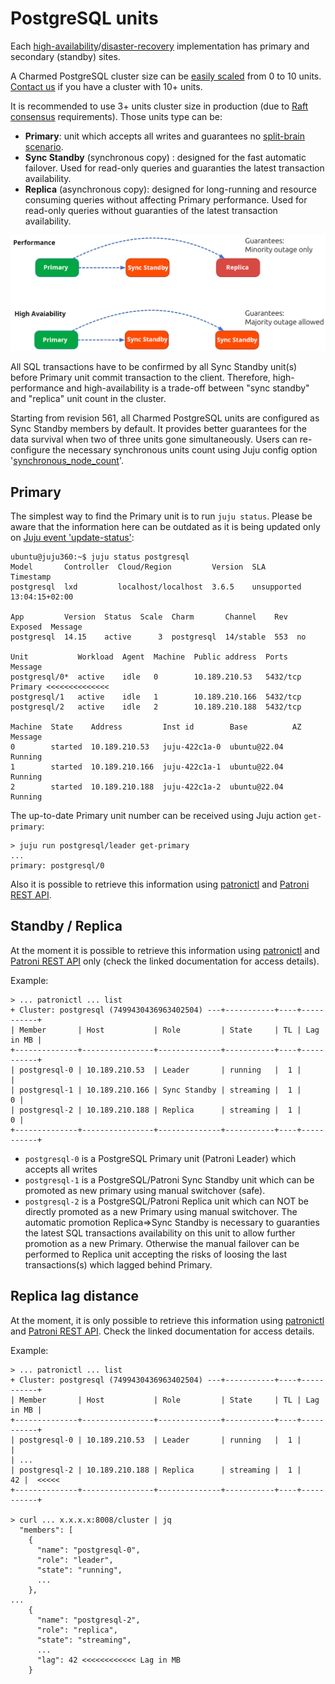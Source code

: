 # PostgreSQL units

Each [high-availability](https://en.wikipedia.org/wiki/High_availability)/[disaster-recovery](https://en.wikipedia.org/wiki/IT_disaster_recovery) implementation has primary and secondary (standby) sites.

A Charmed PostgreSQL cluster size can be [easily scaled](/how-to/scale-replicas) from 0 to 10 units. [Contact us](/reference/contacts) if you have a cluster with 10+ units.

It is recommended to use 3+ units cluster size in production (due to [Raft consensus](https://en.wikipedia.org/wiki/Raft_(algorithm)) requirements). Those units type can be:
  * **Primary**: unit which accepts all writes and guarantees no [split-brain scenario](https://en.wikipedia.org/wiki/Split-brain_(computing)).
  * **Sync Standby** (synchronous copy) : designed for the fast automatic failover. Used for read-only queries and guaranties the latest transaction availability.
  * **Replica** (asynchronous copy): designed for long-running and resource consuming queries without affecting Primary performance. Used for read-only queries without guaranties of the latest transaction availability.

![PostgreSQL Units types|690x253, 100%](unit-types.png)

All SQL transactions have to be confirmed by all Sync Standby unit(s) before Primary unit commit transaction to the client. Therefore, high-performance and high-availability is a trade-off between "sync standby" and "replica" unit count in the cluster.

Starting from revision 561, all Charmed PostgreSQL units are configured as Sync Standby members by default. It provides better guarantees for the data survival when two of three units gone simultaneously. Users can re-configure the necessary synchronous units count using Juju config option '[synchronous_node_count](https://charmhub.io/postgresql/configurations?channel=14/stable)'.

## Primary

The simplest way to find the Primary unit is to run `juju status`. Please be aware that the information here can be outdated as it is being updated only on [Juju event 'update-status'](https://documentation.ubuntu.com/juju/3.6/reference/hook/#update-status):

```text
ubuntu@juju360:~$ juju status postgresql
Model       Controller  Cloud/Region         Version  SLA          Timestamp
postgresql  lxd         localhost/localhost  3.6.5    unsupported  13:04:15+02:00

App         Version  Status  Scale  Charm       Channel    Rev  Exposed  Message
postgresql  14.15    active      3  postgresql  14/stable  553  no       

Unit           Workload  Agent  Machine  Public address  Ports     Message
postgresql/0*  active    idle   0        10.189.210.53   5432/tcp  Primary <<<<<<<<<<<<<<
postgresql/1   active    idle   1        10.189.210.166  5432/tcp  
postgresql/2   active    idle   2        10.189.210.188  5432/tcp  

Machine  State    Address         Inst id        Base          AZ  Message
0        started  10.189.210.53   juju-422c1a-0  ubuntu@22.04      Running
1        started  10.189.210.166  juju-422c1a-1  ubuntu@22.04      Running
2        started  10.189.210.188  juju-422c1a-2  ubuntu@22.04      Running
```

The up-to-date Primary unit number can be received using Juju action `get-primary`:

```text
> juju run postgresql/leader get-primary
...
primary: postgresql/0
```

Also it is possible to retrieve this information using [patronictl](/reference/troubleshooting/cli-helpers) and [Patroni REST API](/reference/troubleshooting/cli-helpers).

## Standby / Replica

At the moment it is possible to retrieve this information using [patronictl](/reference/troubleshooting/cli-helpers) and [Patroni REST API](/reference/troubleshooting/cli-helpers) only (check the linked documentation for access details).

Example:

```text
> ... patronictl ... list
+ Cluster: postgresql (7499430436963402504) ---+-----------+----+-----------+
| Member       | Host           | Role         | State     | TL | Lag in MB |
+--------------+----------------+--------------+-----------+----+-----------+
| postgresql-0 | 10.189.210.53  | Leader       | running   |  1 |           |
| postgresql-1 | 10.189.210.166 | Sync Standby | streaming |  1 |         0 |
| postgresql-2 | 10.189.210.188 | Replica      | streaming |  1 |         0 |
+--------------+----------------+--------------+-----------+----+-----------+
```

* `postgresql-0` is a PostgreSQL Primary unit (Patroni Leader) which accepts all writes
* `postgresql-1` is a PostgreSQL/Patroni Sync Standby unit which can be promoted as new primary using manual switchover (safe).
* `postgresql-2` is a PostgreSQL/Patroni Replica unit which can NOT be directly promoted as a new Primary using manual switchover. The automatic promotion Replica=>Sync Standby is necessary to guaranties the latest SQL transactions availability on this unit to allow further promotion as a new Primary. Otherwise the manual failover can be performed to Replica unit accepting the risks of loosing the last transactions(s) which lagged behind Primary. 

## Replica lag distance

At the moment, it is only possible to retrieve this information using [patronictl](/reference/troubleshooting/cli-helpers) and [Patroni REST API](/reference/troubleshooting/cli-helpers). Check the linked documentation for access details. 

Example:

```text
> ... patronictl ... list
+ Cluster: postgresql (7499430436963402504) ---+-----------+----+-----------+
| Member       | Host           | Role         | State     | TL | Lag in MB |
+--------------+----------------+--------------+-----------+----+-----------+
| postgresql-0 | 10.189.210.53  | Leader       | running   |  1 |           |
| ...
| postgresql-2 | 10.189.210.188 | Replica      | streaming |  1 |        42 |  <<<<<
+--------------+----------------+--------------+-----------+----+-----------+

> curl ... x.x.x.x:8008/cluster | jq
  "members": [
    {
      "name": "postgresql-0",
      "role": "leader",
      "state": "running",
      ...
    },
...
    {
      "name": "postgresql-2",
      "role": "replica",
      "state": "streaming",
      ...
      "lag": 42 <<<<<<<<<<<< Lag in MB
    }
```
